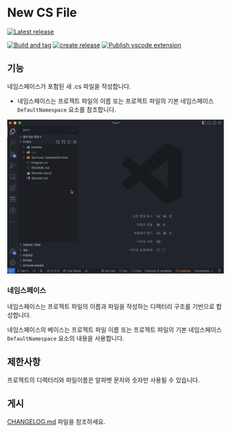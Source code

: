 # New CS File

<!--
![Visual Studio Marketplace Version](https://img.shields.io/visual-studio-marketplace/v/bbonkr.kr-bbon-vscode-plugins-newcsfile?style=for-the-badge)
-->

[![Latest release](https://img.shields.io/github/v/release/bbonkr/vscode-extensions-new-cs-file?style=for-the-badge)](https://marketplace.visualstudio.com/items?itemName=bbonkr.kr-bbon-vscode-plugins-newcsfile)

[![Build and tag](https://github.com/bbonkr/vscode-extensions-new-cs-file/actions/workflows/build-and-tag.yml/badge.svg)](https://github.com/bbonkr/vscode-extensions-new-cs-file/actions/workflows/build-and-tag.yml) [![create release](https://github.com/bbonkr/vscode-extensions-new-cs-file/actions/workflows/create-release.yml/badge.svg)](https://github.com/bbonkr/vscode-extensions-new-cs-file/actions/workflows/create-release.yml) [![Publish vscode extension](https://github.com/bbonkr/vscode-extensions-new-cs-file/actions/workflows/publish-vscode-extension.yml/badge.svg)](https://github.com/bbonkr/vscode-extensions-new-cs-file/actions/workflows/publish-vscode-extension.yml)

## 기능

네임스페이스가 포함된 새 .cs 파일을 작성합니다.

- 네임스페이스는 프로젝트 파일의 이름 또는 프로젝트 파일의 기본 네임스페이스 `DefaultNamespace` 요소를 참조합니다.

<!--

> Tip: Many popular extensions utilize animations. This is an excellent way to show off your extension! We recommend short, focused animations that are easy to follow.
-->

![example](./assets/example.gif)

### 네임스페이스

네임스페이스는 프로젝트 파일의 이름과 파일을 작성하는 디렉터리 구조를 기반으로 합성합니다.

네임스페이스의 베이스는 프로젝트 파일 이름 또는 프로젝트 파일의 기본 네임스페이스 `DefaultNamespace` 요소의 내용을 사용합니다.

## 제한사항

프로젝트의 디렉터리와 파일이름은 알파벳 문자와 숫자만 사용될 수 있습니다.

## 게시

[CHANGELOG.md](./CHANGELOG.md) 파일을 참조하세요.
